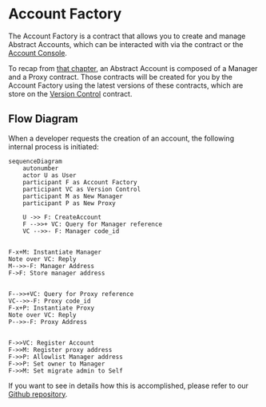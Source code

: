# Account Factory

The Account Factory is a contract that allows you to create and
manage Abstract Accounts, which can be interacted with via the contract or the [Account Console](4_account_console.md).

To recap from [that chapter](../3_framework/3_architecture.md), an Abstract Account is composed of a Manager and a Proxy
contract. Those contracts will be created for you by the Account Factory using the latest versions of these contracts,
which are store on the [Version Control](2_version_control.md) contract.

## Flow Diagram

When a developer requests the creation of an account, the following internal process is initiated:

```mermaid
sequenceDiagram
    autonumber
    actor U as User
    participant F as Account Factory
    participant VC as Version Control
    participant M as New Manager
    participant P as New Proxy

    U ->> F: CreateAccount
    F -->>+ VC: Query for Manager reference
    VC -->>- F: Manager code_id


F-x+M: Instantiate Manager
Note over VC: Reply
M-->>-F: Manager Address
F->F: Store manager address


F-->>+VC: Query for Proxy reference
VC-->>-F: Proxy code_id
F-x+P: Instantiate Proxy
Note over VC: Reply
P-->>-F: Proxy Address


F->>VC: Register Account
F->>M: Register proxy address
F->>P: Allowlist Manager address
F->>P: Set owner to Manager
F->>M: Set migrate admin to Self
```

If you want to see in details how this is accomplished, please refer to
our <a href="https://github.com/AbstractSDK/abstract/tree/main/framework/contracts/native/account-factory" target="_blank">
Github repository</a>.
